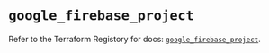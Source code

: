 # `google_firebase_project`

Refer to the Terraform Registory for docs: [`google_firebase_project`](https://registry.terraform.io/providers/hashicorp/google-beta/4.68.0/docs/resources/google_firebase_project).
